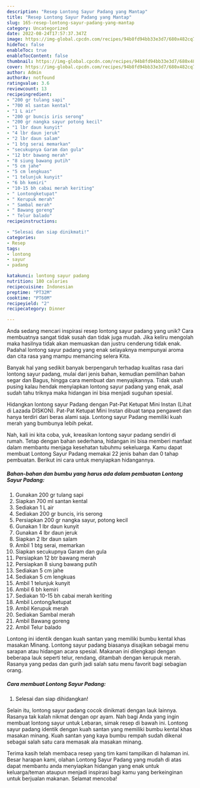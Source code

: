 ```yaml
---
description: "Resep Lontong Sayur Padang yang Mantap"
title: "Resep Lontong Sayur Padang yang Mantap"
slug: 165-resep-lontong-sayur-padang-yang-mantap
category: Uncategorized
date: 2022-08-24T17:57:37.347Z
image: https://img-global.cpcdn.com/recipes/94b8fd94bb33e3d7/680x482cq70/lontong-sayur-padang-foto-resep-utama.jpg
hideToc: false
enableToc: true
enableTocContent: false
thumbnail: https://img-global.cpcdn.com/recipes/94b8fd94bb33e3d7/680x482cq70/lontong-sayur-padang-foto-resep-utama.jpg
cover: https://img-global.cpcdn.com/recipes/94b8fd94bb33e3d7/680x482cq70/lontong-sayur-padang-foto-resep-utama.jpg
author: Admin
authorAv: notfound
ratingvalue: 3.6
reviewcount: 13
recipeingredient:
- "200 gr tulang sapi"
- "700 ml santan kental"
- "1 L air"
- "200 gr buncis iris serong"
- "200 gr nangka sayur potong kecil"
- "1 lbr daun kunyit"
- "4 lbr daun jeruk"
- "2 lbr daun salam"
- "1 btg serai memarkan"
- "secukupnya Garam dan gula"
- "12 btr bawang merah"
- "8 siung bawang putih"
- "5 cm jahe"
- "5 cm lengkuas"
- "1 telunjuk kunyit"
- "6 bh kemiri"
- "10-15 bh cabai merah keriting"
- " Lontongketupat"
- " Kerupuk merah"
- " Sambal merah"
- " Bawang goreng"
- " Telur balado"
recipeinstructions:

- "Selesai dan siap dinikmati!"
categories:
- Resep
tags:
- lontong
- sayur
- padang

katakunci: lontong sayur padang 
nutrition: 180 calories
recipecuisine: Indonesian
preptime: "PT32M"
cooktime: "PT60M"
recipeyield: "2"
recipecategory: Dinner

---
```





Anda sedang mencari inspirasi resep lontong sayur padang yang unik? Cara membuatnya sangat tidak susah dan tidak juga mudah. Jika keliru mengolah maka hasilnya tidak akan memuaskan dan justru cenderung tidak enak. Padahal lontong sayur padang yang enak selayaknya mempunyai aroma dan cita rasa yang mampu memancing selera Kita.





Banyak hal yang sedikit banyak berpengaruh terhadap kualitas rasa dari lontong sayur padang, mulai dari jenis bahan, kemudian pemilihan bahan segar dan Bagus, hingga cara membuat dan menyajikannya. Tidak usah pusing kalau hendak menyiapkan lontong sayur padang yang enak,      asal sudah tahu triknya maka hidangan ini bisa menjadi suguhan spesial.














Hidangkan lontong sayur Padang dengan Pat-Pat Ketupat Mini Instan (Lihat di Lazada DISKON). Pat-Pat Ketupat Mini Instan dibuat tanpa pengawet dan hanya terdiri dari beras alami saja. Lontong sayur Padang memiliki kuah merah yang bumbunya lebih pekat.






Nah, kali ini kita coba, yuk, kreasikan lontong sayur padang sendiri di rumah. Tetap dengan bahan sederhana, hidangan ini bisa memberi manfaat dalam membantu menjaga kesehatan tubuhmu sekeluarga. Kamu dapat membuat Lontong Sayur Padang memakai 22 jenis bahan dan 0 tahap pembuatan. Berikut ini cara untuk menyiapkan hidangannya.

<!--inarticleads1-->

##### Bahan-bahan dan bumbu yang harus ada dalam pembuatan Lontong Sayur Padang:

1. Gunakan 200 gr tulang sapi
1. Siapkan 700 ml santan kental
1. Sediakan 1 L air
1. Sediakan 200 gr buncis, iris serong
1. Persiapkan 200 gr nangka sayur, potong kecil
1. Gunakan 1 lbr daun kunyit
1. Gunakan 4 lbr daun jeruk
1. Siapkan 2 lbr daun salam
1. Ambil 1 btg serai, memarkan
1. Siapkan secukupnya Garam dan gula
1. Persiapkan 12 btr bawang merah
1. Persiapkan 8 siung bawang putih
1. Sediakan 5 cm jahe
1. Sediakan 5 cm lengkuas
1. Ambil 1 telunjuk kunyit
1. Ambil 6 bh kemiri
1. Sediakan 10-15 bh cabai merah keriting
1. Ambil  Lontong/ketupat
1. Ambil  Kerupuk merah
1. Sediakan  Sambal merah
1. Ambil  Bawang goreng
1. Ambil  Telur balado


Lontong ini identik dengan kuah santan yang memiliki bumbu kental khas masakan Minang. Lontong sayur padang biasanya disajikan sebagai menu sarapan atau hidangan acara spesial. Makanan ini dilengkapi dengan beberapa lauk seperti telur, rendang, ditambah dengan kerupuk merah. Rasanya yang pedas dan gurih jadi salah satu menu favorit bagi sebagian orang. 

<!--inarticleads2-->

##### Cara membuat Lontong Sayur Padang:


1. Selesai dan siap dihidangkan!

Selain itu, lontong sayur padang cocok dinikmati dengan lauk lainnya. Rasanya tak kalah nikmat dengan opr ayam. Nah bagi Anda yang ingin membuat lontong sayur untuk Lebaran, simak resep di bawah ini. Lontong sayur padang identik dengan kuah santan yang memiliki bumbu kental khas masakan minang. Kuah santan yang kaya bumbu rempah sudah dikenal sebagai salah satu cara memasak ala masakan minang. 

Terima kasih telah membaca resep yang tim kami tampilkan di halaman ini. Besar harapan kami, olahan Lontong Sayur Padang yang mudah di atas dapat membantu anda menyiapkan hidangan yang enak untuk keluarga/teman ataupun menjadi inspirasi bagi kamu yang berkeinginan untuk berjualan makanan. Selamat mencoba!
